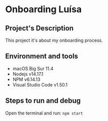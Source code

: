 # Onboarding Luísa

## Project's Description

This project it's about my onboarding process.

## Environment and tools

- macOS Big Sur 11.4
- Nodejs v14.17.1
- NPM v6.14.13
- Visual Studio Code v1.50.1

## Steps to run and debug 

Open the terminal and run: 
`npm start`

